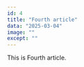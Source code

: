 ```yaml
---
id: 4
title: "Fourth article"
data: "2025-03-04"
image: ""
except: ""
---
```

This is Fourth article.